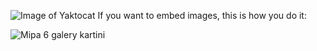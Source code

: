 ![Image of Yaktocat](https://github.com/MIPA6/mipa6.github.io/blob/master/kartini%2021-04-19/123.png)
If you want to embed images, this is how you do it:

![Mipa 6 galery kartini](https://github.com/MIPA6/mipa6.github.io/blob/master/kartini%2021-04-19/1..png)

